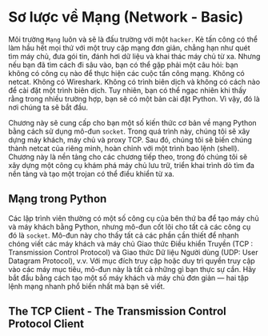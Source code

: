 # Sơ lược về Mạng (Network - Basic)

Môi trường `Mạng` luôn và sẽ là đấu trường với một `hacker`.  Kẻ tấn công có thể làm hầu hết mọi thứ với một truy cập mạng đơn giản, chẳng hạn như quét tìm máy chủ, đưa gói tin, đánh hơi dữ liệu và khai thác máy chủ từ xa.  Nhưng nếu bạn đã tìm cách đi sâu vào, bạn có thể gặp phải một câu hỏi: bạn không có công cụ nào để thực hiện các cuộc tấn công mạng.  Không có netcat.  Không có Wireshark.  Không có trình biên dịch và không có cách nào để cài đặt một trình biên dịch.  Tuy nhiên, bạn có thể ngạc nhiên khi thấy rằng trong nhiều trường hợp, bạn sẽ có một bản cài đặt Python.  Vì vậy, đó là nơi chúng ta sẽ bắt đầu.

Chương này sẽ cung cấp cho bạn một số kiến thức cơ bản về mạng Python bằng cách sử dụng mô-đun `socket`.  Trong quá trình này, chúng tôi sẽ xây dựng máy khách, máy chủ và proxy TCP.  Sau đó, chúng tôi sẽ biến chúng thành netcat của riêng mình, hoàn chỉnh với một trình bao lệnh (shell).  Chương này là nền tảng cho các chương tiếp theo, trong đó chúng tôi sẽ xây dựng một công cụ khám phá máy chủ lưu trữ, triển khai trình dò tìm đa nền tảng và tạo một trojan có thể điều khiển từ xa.

## Mạng trong Python
Các lập trình viên thường có một số công cụ của bên thứ ba để tạo máy chủ và máy khách bằng Python, nhưng mô-đun cốt lõi cho tất cả các công cụ đó là `socket`.  Mô-đun này cho thấy tất cả các phần cần thiết để nhanh chóng viết các máy khách và máy chủ Giao thức Điều khiển Truyền (TCP : Transmission Control Protocol) và Giao thức Dữ liệu Người dùng (UDP: User Datagram Protocol), v.v.  Với mục đích truy cập hoặc duy trì quyền truy cập vào các máy mục tiêu, mô-đun này là tất cả những gì bạn thực sự cần.  Hãy bắt đầu bằng cách tạo một số máy khách và máy chủ đơn giản — hai tập lệnh mạng nhanh phổ biến nhất mà bạn sẽ viết. 

## The TCP Client - The Transmission Control Protocol Client





